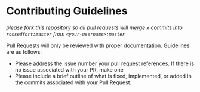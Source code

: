 # Contributing Guidelines

_please fork this repository so all pull requests will merge `x` commits into `rossedfort:master` from `<your-username>:master`_

Pull Requests will only be reviewed with proper documentation. Guidelines are as follows:

* Please address the issue number your pull request references. If there is no issue associated with your PR, make one
* Please include a brief outline of what is fixed, implemented, or added in the commits associated with your Pull Request.
